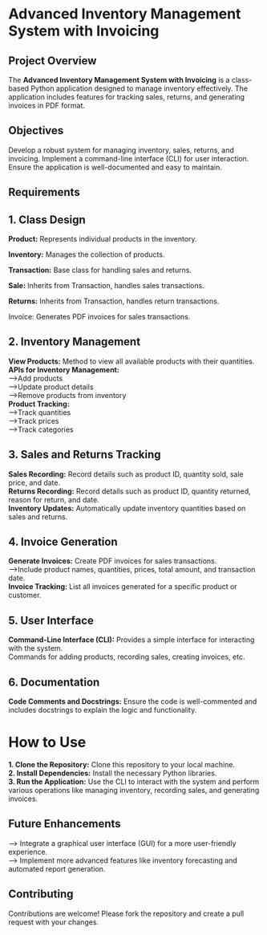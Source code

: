 # Advanced Inventory Management System with Invoicing
## Project Overview
The **Advanced Inventory Management System with Invoicing** is a class-based Python application designed to manage inventory effectively. The application includes features for tracking sales, returns, and generating invoices in PDF format.

## Objectives
Develop a robust system for managing inventory, sales, returns, and invoicing.
Implement a command-line interface (CLI) for user interaction.
Ensure the application is well-documented and easy to maintain.
## Requirements
## 1. Class Design
**Product:** Represents individual products in the inventory.

**Inventory:** Manages the collection of products.

**Transaction:** Base class for handling sales and returns.

**Sale:** Inherits from Transaction, handles sales transactions.

**Returns:** Inherits from Transaction, handles return transactions.

Invoice: Generates PDF invoices for sales transactions.
## 2. Inventory Management
**View Products:** Method to view all available products with their quantities.  
**APIs for Inventory Management:**  
-->Add products  
-->Update product details  
-->Remove products from inventory  
**Product Tracking:**  
-->Track quantities  
-->Track prices  
-->Track categories  
## 3. Sales and Returns Tracking    
**Sales Recording:** Record details such as product ID, quantity sold, sale price, and date.  
**Returns Recording:** Record details such as product ID, quantity returned, reason for return, and date.  
**Inventory Updates:** Automatically update inventory quantities based on sales and returns.  
## 4. Invoice Generation  
**Generate Invoices:** Create PDF invoices for sales transactions.  
-->Include product names, quantities, prices, total amount, and transaction date.  
**Invoice Tracking:** List all invoices generated for a specific product or customer.  
## 5. User Interface  
**Command-Line Interface (CLI):** Provides a simple interface for interacting with the system.  
Commands for adding products, recording sales, creating invoices, etc.
## 6. Documentation
**Code Comments and Docstrings:** Ensure the code is well-commented and includes docstrings to explain the logic and functionality.
# How to Use
**1. Clone the Repository:** Clone this repository to your local machine.  
**2. Install Dependencies:** Install the necessary Python libraries.  
**3. Run the Application:** Use the CLI to interact with the system and perform various operations like managing inventory, recording sales, and generating invoices.  
## Future Enhancements
--> Integrate a graphical user interface (GUI) for a more user-friendly experience.  
--> Implement more advanced features like inventory forecasting and automated report generation.  
## Contributing
Contributions are welcome! Please fork the repository and create a pull request with your changes.
